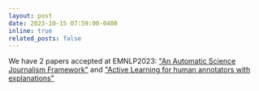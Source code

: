 ```yaml
---
layout: post
date: 2023-10-15 07:59:00-0400
inline: true
related_posts: false
---
```


We have 2 papers accepted at EMNLP2023: ["An Automatic Science Journalism Framework"](https://arxiv.org/abs/2310.15077) and ["Active Learning for human annotators with explanations"](https://arxiv.org/abs/2305.12710)
